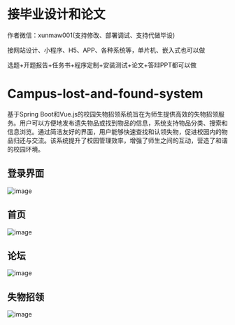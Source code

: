 # 接毕业设计和论文
作者微信：xunmaw001(支持修改、部署调试、支持代做毕设)

接网站设计、小程序、H5、APP、各种系统等，单片机、嵌入式也可以做

选题+开题报告+任务书+程序定制+安装测试+论文+答辩PPT都可以做
# Campus-lost-and-found-system
基于Spring Boot和Vue.js的校园失物招领系统旨在为师生提供高效的失物招领服务。用户可以方便地发布遗失物品或找到物品的信息，系统支持物品分类、搜索和信息浏览。通过简洁友好的界面，用户能够快速查找和认领失物，促进校园内的物品归还与交流。该系统提升了校园管理效率，增强了师生之间的互动，营造了和谐的校园环境。
## 登录界面
![image](https://github.com/user-attachments/assets/1a5ea168-675f-43f1-b9b0-155f422827ac)
## 首页
![image](https://github.com/user-attachments/assets/9cfcf217-61d1-4fa4-b90a-c38240e46165)
## 论坛
![image](https://github.com/user-attachments/assets/8a4adffd-2cbe-46c3-ae0b-ae85662ee760)
## 失物招领
![image](https://github.com/user-attachments/assets/02e1087a-c768-4f1e-8ea5-05a3336852ab)
